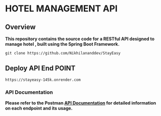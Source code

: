 # HOTEL MANAGEMENT API

## Overview
**This repository contains the source code for a RESTful API designed to manage hotel , built using the Spring Boot Framework.**


```base
git clone https://github.com/Nikhilananddev/StayEasy
```
## Deploy API End POINT
```base
https://stayeasy-145k.onrender.com
```

### API Documentation
**Please refer to the Postman [API Documentation](https://www.postman.com/supply-specialist-10760518/workspace/code-a-thon/collection/30393717-9b39868d-075c-4d86-b8e0-e6b0254018f0?action=share&creator=30393717)
for detailed information on each endpoint and its usage.**
